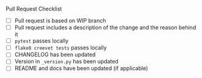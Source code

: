 Pull Request Checklist
 - [ ] Pull request is based on WIP branch
 - [ ] Pull request includes a description of the change and the reason behind it
 - [ ] `pytest` passes locally
 - [ ] `flake8 creevet tests` passes locally
 - [ ] CHANGELOG has been updated
 - [ ] Version in `_version.py` has been updated
 - [ ] README and docs have been updated (if applicable)